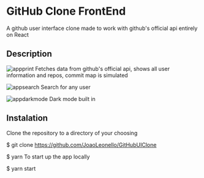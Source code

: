 # GitHub Clone FrontEnd

A github user interface clone made to work with github's official api entirely on React

## Description
![appprint](https://imgur.com/a/dWScUyw)
Fetches data from github's official api, shows all user information and repos, commit map is simulated

![appsearch](https://prnt.sc/ui5tgb)
Search for any user

![appdarkmode](https://prnt.sc/ui5u6y)
Dark mode built in

## Instalation

Clone the repository to a directory of your choosing

$ git clone https://github.com/JoaoLeonello/GitHubUIClone

$ yarn
To start up the app locally

$ yarn start
